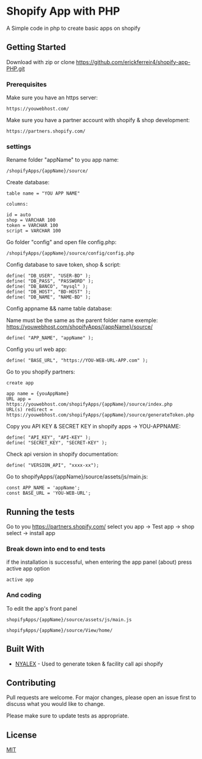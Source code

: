 # Shopify App with PHP 

A Simple code in php to create basic apps on shopify

## Getting Started

Download with zip or clone https://github.com/erickferreir4/shopify-app-PHP.git

### Prerequisites

Make sure you have an https server:

```
https://youwebhost.com/
```

Make sure you have a partner account with shopify & shop development:

```
https://partners.shopify.com/
```

### settings

Rename folder "appName" to you app name:

```
/shopifyApps/{appName}/source/
```

Create database:

```
table name = "YOU APP NAME"

columns:

id = auto
shop = VARCHAR 100
token = VARCHAR 100
script = VARCHAR 100
```

Go folder "config" and open file config.php:

```
/shopifyApps/{appName}/source/config/config.php
```

Config database to save token, shop & script:

```
define( "DB_USER", "USER-BD" );
define( "DB_PASS", "PASSWORD" );
define( "DB_BANCO", "mysql" );
define( "DB_HOST", "BD-HOST" );
define( "DB_NAME", "NAME-BD" );
```

Config appname && name table database:

Name must be the same as the parent folder name
exemple:
https://youwebhost.com/shopifyApps/{appName}/source/


```
define( "APP_NAME", "appName" );
```

Config you url web app:

```
define( "BASE_URL", "https://YOU-WEB-URL-APP.com" );
```

Go to you shopify partners:

```
create app

app name = {youAppName}
URL app = https://youwebhost.com/shopifyApps/{appName}/source/index.php
URL(s) redirect = https://youwebhost.com/shopifyApps/{appName}/source/generateToken.php
```

Copy you API KEY & SECRET KEY in shopify apps -> YOU-APPNAME:

```
define( "API_KEY", "API-KEY" );
define( "SECRET_KEY", "SECRET-KEY" );
```

Check api version in shopify documentation:

```
define( "VERSION_API", "xxxx-xx");
```

Go to shopifyApps/{appName}/source/assets/js/main.js:

```
const APP_NAME = 'appName';
const BASE_URL = 'YOU-WEB-URL';
```


## Running the tests

Go to you https://partners.shopify.com/ select you app -> Test app -> shop select -> install app

### Break down into end to end tests

if the installation is successful, when entering the app panel (about) press active app option

```
active app
```

### And coding

To edit the app's front panel

```
shopifyApps/{appName}/source/assets/js/main.js

shopifyApps/{appName}/source/View/home/
```

## Built With

* [NYALEX](https://github.com/nyalex/shopify-generating-api-token-guide) - Used to generate token & facility call api shopify

## Contributing

Pull requests are welcome. For major changes, please open an issue first to discuss what you would like to change.

Please make sure to update tests as appropriate.

## License

[MIT](https://choosealicense.com/licenses/mit/)
